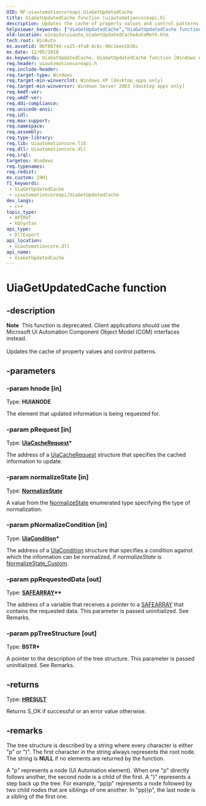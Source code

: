 ```yaml
---
UID: NF:uiautomationcoreapi.UiaGetUpdatedCache
title: UiaGetUpdatedCache function (uiautomationcoreapi.h)
description: Updates the cache of property values and control patterns.
helpviewer_keywords: ["UiaGetUpdatedCache","UiaGetUpdatedCache function [Windows Accessibility]","uiauto.uiauto_UiaGetUpdatedCacheAutoMeth","uiauto_UiaGetUpdatedCacheAutoMeth","uiautomationcoreapi/UiaGetUpdatedCache","winauto.uiauto_UiaGetUpdatedCacheAutoMeth"]
old-location: winauto\uiauto_UiaGetUpdatedCacheAutoMeth.htm
tech.root: WinAuto
ms.assetid: 06f0874d-ca25-4fa8-8cbc-96c1eee1b36c
ms.date: 12/05/2018
ms.keywords: UiaGetUpdatedCache, UiaGetUpdatedCache function [Windows Accessibility], uiauto.uiauto_UiaGetUpdatedCacheAutoMeth, uiauto_UiaGetUpdatedCacheAutoMeth, uiautomationcoreapi/UiaGetUpdatedCache, winauto.uiauto_UiaGetUpdatedCacheAutoMeth
req.header: uiautomationcoreapi.h
req.include-header: 
req.target-type: Windows
req.target-min-winverclnt: Windows XP [desktop apps only]
req.target-min-winversvr: Windows Server 2003 [desktop apps only]
req.kmdf-ver: 
req.umdf-ver: 
req.ddi-compliance: 
req.unicode-ansi: 
req.idl: 
req.max-support: 
req.namespace: 
req.assembly: 
req.type-library: 
req.lib: Uiautomationcore.lib
req.dll: Uiautomationcore.dll
req.irql: 
targetos: Windows
req.typenames: 
req.redist: 
ms.custom: 19H1
f1_keywords:
 - UiaGetUpdatedCache
 - uiautomationcoreapi/UiaGetUpdatedCache
dev_langs:
 - c++
topic_type:
 - APIRef
 - kbSyntax
api_type:
 - DllExport
api_location:
 - Uiautomationcore.dll
api_name:
 - UiaGetUpdatedCache
---
```


# UiaGetUpdatedCache function


## -description

<div class="alert"><b>Note</b>  This function is deprecated. Client applications should use the Microsoft UI Automation Component Object Model (COM) interfaces instead.</div><div> </div>Updates the cache of property values and control patterns.

## -parameters

### -param hnode [in]

Type: <b>HUIANODE</b>

The element that updated information is being requested for.

### -param pRequest [in]

Type: <b><a href="/windows/desktop/api/uiautomationcoreapi/ns-uiautomationcoreapi-uiacacherequest">UiaCacheRequest</a>*</b>

The address of a <a href="/windows/desktop/api/uiautomationcoreapi/ns-uiautomationcoreapi-uiacacherequest">UiaCacheRequest</a> structure that specifies the cached information to update.

### -param normalizeState [in]

Type: <b><a href="/windows/desktop/api/uiautomationcoreapi/ne-uiautomationcoreapi-normalizestate">NormalizeState</a></b>

A value from the <a href="/windows/desktop/api/uiautomationcoreapi/ne-uiautomationcoreapi-normalizestate">NormalizeState</a> enumerated type specifying the type of normalization.

### -param pNormalizeCondition [in]

Type: <b><a href="/windows/desktop/api/uiautomationcoreapi/ns-uiautomationcoreapi-uiacondition">UiaCondition</a>*</b>

The address of a <a href="/windows/desktop/api/uiautomationcoreapi/ns-uiautomationcoreapi-uiacondition">UiaCondition</a> structure that specifies a condition against which the information can be normalized, if <i>normalizeState</i> is <a href="/windows/desktop/api/uiautomationcoreapi/ne-uiautomationcoreapi-normalizestate">NormalizeState_Custom</a>.

### -param ppRequestedData [out]

Type: <b><a href="/windows/win32/api/oaidl/ns-oaidl-safearray">SAFEARRAY</a>**</b>

The address of a variable that receives a pointer to a <a href="/windows/win32/api/oaidl/ns-oaidl-safearray">SAFEARRAY</a> that contains the requested data. This parameter is passed uninitialized. See Remarks.

### -param ppTreeStructure [out]

Type: <b>BSTR*</b>

A pointer to the description of the tree structure.
				This parameter is passed uninitialized. See Remarks.

## -returns

Type: <b><a href="/windows/desktop/WinProg/windows-data-types">HRESULT</a></b>

Returns S_OK if successful or an error value otherwise.

## -remarks

The tree structure is described by a string where every character is either "p" or ")". 
			The first character in the string always represents the root node. 
The string is <b>NULL</b> if no elements are returned by the function.
			

A "p" represents a node 
			(UI Automation element). When one "p" directly follows another, the second node is a child of the first.
			A ")" represents a step back up the tree. For example, "pp)p" represents a node followed
			by two child nodes that are siblings of one another. In "pp))p", the last node is a sibling of the first one.